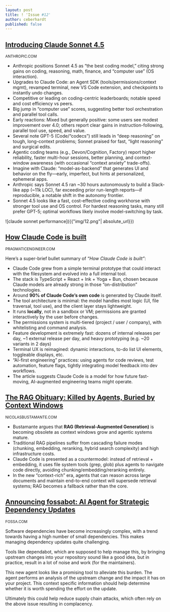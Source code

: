 ```yaml
---
layout: post
title: ! 'Issue #12'
author: ceberhardt
published: false
---
```


## [Introducing Claude Sonnet 4.5](https://www.anthropic.com/news/claude-sonnet-4-5)

<small>ANTHROPIC.COM</small>

 - Anthropic positions Sonnet 4.5 as “the best coding model,” citing strong gains on coding, reasoning, math, finance, and “computer use” (OS interaction).
 - Upgrades to Claude Code: an Agent SDK (tools/permissions/context mgmt), revamped terminal, new VS Code extension, and checkpoints to instantly undo changes.
 - Competitive or leading on coding-centric leaderboards; notable speed and cost efficiency vs peers.
 - Big jump in “computer use” scores, suggesting better tool orchestration and parallel tool calls.
 - Early reactions: Mixed but generally positive: some users see modest improvement over 4.0; others report clear gains in instruction-following, parallel tool use, speed, and value.
 - Several note GPT-5 (Code/“codecs”) still leads in “deep reasoning” on tough, long-context problems; Sonnet praised for fast, “light reasoning” and surgical edits.
 - Agentic coding teams (e.g., Devon/Cognition, Factory) report higher reliability, faster multi-hour sessions, better planning, and context-window awareness (with occasional “context anxiety” trade-offs).
 - Imagine with Claude: “model-as-backend” that generates UI and behavior on the fly—early, imperfect, but hints at personalized, ephemeral apps.
 - Anthropic says Sonnet 4.5 ran ~30 hours autonomously to build a Slack-like app (~11k LOC), far exceeding prior run-length reports—if reproducible, a notable shift in the autonomy frontier.
 - Sonnet 4.5 looks like a fast, cost-effective coding workhorse with stronger tool use and OS control. For hardest reasoning tasks, many still prefer GPT-5; optimal workflows likely involve model-switching by task.

 ![claude sonnet performance]({{"img/12.png"| absolute_url}})

## [How Claude Code is built](https://newsletter.pragmaticengineer.com/p/how-claude-code-is-built)

<small>PRAGMATICENGINEER.COM</small>

Here’s a super-brief bullet summary of *“How Claude Code is built”*:

* Claude Code grew from a simple terminal prototype that could interact with the filesystem and evolved into a full internal tool. 
* The stack is TypeScript + React + Ink + Yoga + Bun, chosen because Claude models are already strong in those “on-distribution” technologies. 
* Around **90% of Claude Code’s own code** is generated by Claude itself. 
* The tool architecture is minimal: the model handles most logic (UI, file traversal, tool use), and the client layer stays lightweight. 
* It runs **locally**, not in a sandbox or VM; permissions are granted interactively by the user before changes. 
* The permissions system is multi-tiered (project / user / company), with whitelisting and command analysis. 
* Feature development is extremely fast: dozens of internal releases per day, ~1 external release per day, and heavy prototyping (e.g. ~20 variants in 2 days) 
* Terminal UX is reimagined: dynamic interactions, to-do list UI elements, toggleable displays, etc. 
* “AI-first engineering” practices: using agents for code reviews, test automation, feature flags, tightly integrating model feedback into dev workflows. 
* The article suggests Claude Code is a model for how future fast-moving, AI-augmented engineering teams might operate. 

## [The RAG Obituary: Killed by Agents, Buried by Context Windows](https://www.nicolasbustamante.com/p/the-rag-obituary-killed-by-agents)

<small>NICOLASBUSTAMANTE.COM</small>

* Bustamante argues that **RAG (Retrieval-Augmented Generation)** is becoming obsolete as context windows grow and agentic systems mature. 
* Traditional RAG pipelines suffer from cascading failure modes (chunking, embedding, reranking, hybrid search complexity) and high infrastructure costs. 
* Claude Code is presented as a countermodel: instead of retrieval + embedding, it uses file system tools (grep, glob) plus agents to navigate code directly, avoiding chunking/embedding/reranking entirely. 
* In the new “context-rich” era, agents that can reason across large documents and maintain end-to-end context will supersede retrieval systems; RAG becomes a fallback rather than the core. 

## [Announcing fossabot: AI Agent for Strategic Dependency Updates](https://fossa.com/blog/fossabot-dependency-upgrade-ai-agent/)

<small>FOSSA.COM</small>

Software dependencies have become increasingly complex, with a trend towards having a high number of small dependencies. This makes managing dependency updates quite challenging.

Tools like dependabot, which are supposed to help manage this, by bringing upstream changes into your repository sound like a good idea, but in practice, result in a lot of noise and work (for the maintainers).

This new agent looks like a promising tool to alleviate this burden. The agent performs an analysis of the upstream change and the impact it has on your project. This context specific information should help determine whether it is worth spending the effort on the update.

Ultimately this could help reduce supply chain attacks, which often rely on the above issue resulting in complacency.